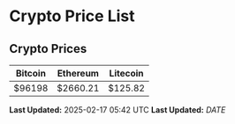 # Crypto Price List

## Crypto Prices
| Bitcoin | Ethereum | Litecoin |
| ------- | -------- | -------- |
| $96198 | $2660.21 | $125.82 |
**Last Updated:** 2025-02-17 05:42 UTC
**Last Updated:** $DATE$
